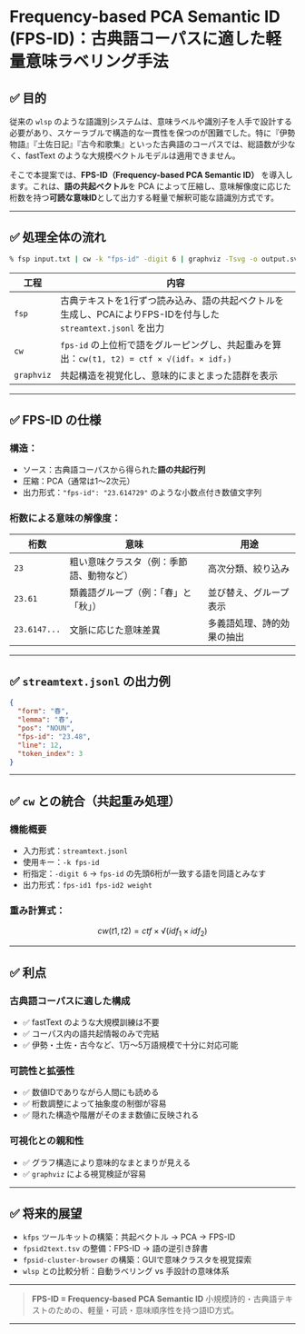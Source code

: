# Frequency-based PCA Semantic ID (FPS-ID)：古典語コーパスに適した軽量意味ラベリング手法

## ✅ 目的

従来の `wlsp` のような語識別システムは、意味ラベルや識別子を人手で設計する必要があり、スケーラブルで構造的な一貫性を保つのが困難でした。特に『伊勢物語』『土佐日記』『古今和歌集』といった古典語のコーパスでは、総語数が少なく、fastText のような大規模ベクトルモデルは適用できません。

そこで本提案では、**FPS-ID（Frequency-based PCA Semantic ID）** を導入します。これは、**語の共起ベクトル**を PCA によって圧縮し、意味解像度に応じた桁数を持つ**可読な意味ID**として出力する軽量で解釈可能な語識別方式です。

---

## ✅ 処理全体の流れ

```sh
% fsp input.txt | cw -k "fps-id" -digit 6 | graphviz -Tsvg -o output.svg
```

| 工程       | 内容                                                                                                         |
| ---------- | ------------------------------------------------------------------------------------------------------------ |
| `fsp`      | 古典テキストを1行ずつ読み込み、語の共起ベクトルを生成し、PCAによりFPS-IDを付与した `streamtext.jsonl` を出力 |
| `cw`       | `fps-id` の上位桁で語をグルーピングし、共起重みを算出：`cw(t1, t2) = ctf × √(idf₁ × idf₂)`                   |
| `graphviz` | 共起構造を視覚化し、意味的にまとまった語群を表示                                                             |

---

## ✅ FPS-ID の仕様

### 構造：

- ソース：古典語コーパスから得られた**語の共起行列**
- 圧縮：PCA（通常は1〜2次元）
- 出力形式：`"fps-id": "23.614729"` のような小数点付き数値文字列

### 桁数による意味の解像度：

| 桁数         | 意味                                     | 用途                       |
| ------------ | ---------------------------------------- | -------------------------- |
| `23`         | 粗い意味クラスタ（例：季節語、動物など） | 高次分類、絞り込み         |
| `23.61`      | 類義語グループ（例：「春」と「秋」）     | 並び替え、グループ表示     |
| `23.6147...` | 文脈に応じた意味差異                     | 多義語処理、詩的効果の抽出 |

---

## ✅ `streamtext.jsonl` の出力例

```json
{
  "form": "春",
  "lemma": "春",
  "pos": "NOUN",
  "fps-id": "23.48",
  "line": 12,
  "token_index": 3
}
```

---

## ✅ `cw` との統合（共起重み処理）

### 機能概要

- 入力形式：`streamtext.jsonl`
- 使用キー：`-k fps-id`
- 桁指定：`-digit 6` → `fps-id` の先頭6桁が一致する語を同語とみなす
- 出力形式：`fps-id1 fps-id2 weight`

### 重み計算式：

```math
cw(t1, t2) = ctf × √(idf_1 × idf_2)
```

---

## ✅ 利点

### 古典語コーパスに適した構成

- ✅ fastText のような大規模訓練は不要
- ✅ コーパス内の語共起情報のみで完結
- ✅ 伊勢・土佐・古今など、1万〜5万語規模で十分に対応可能

### 可読性と拡張性

- ✅ 数値IDでありながら人間にも読める
- ✅ 桁数調整によって抽象度の制御が容易
- ✅ 隠れた構造や階層がそのまま数値に反映される

### 可視化との親和性

- ✅ グラフ構造により意味的なまとまりが見える
- ✅ `graphviz` による視覚検証が容易

---

## ✅ 将来的展望

- `kfps` ツールキットの構築：共起ベクトル → PCA → FPS-ID
- `fpsid2text.tsv` の整備：FPS-ID → 語の逆引き辞書
- `fpsid-cluster-browser` の構築：GUIで意味クラスタを視覚探索
- `wlsp` との比較分析：自動ラベリング vs 手設計の意味体系

---

> **FPS-ID = Frequency-based PCA Semantic ID**
> 小規模詩的・古典語テキストのための、軽量・可読・意味順序性を持つ語ID方式。

---
